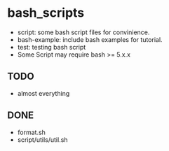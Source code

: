 # bash_scripts
* script: some bash script files for convinience.
* bash-example: include bash examples for tutorial.
* test: testing bash script
* Some Script may require bash >= 5.x.x

## TODO
* almost everything
## DONE
* format.sh
* script/utils/util.sh
